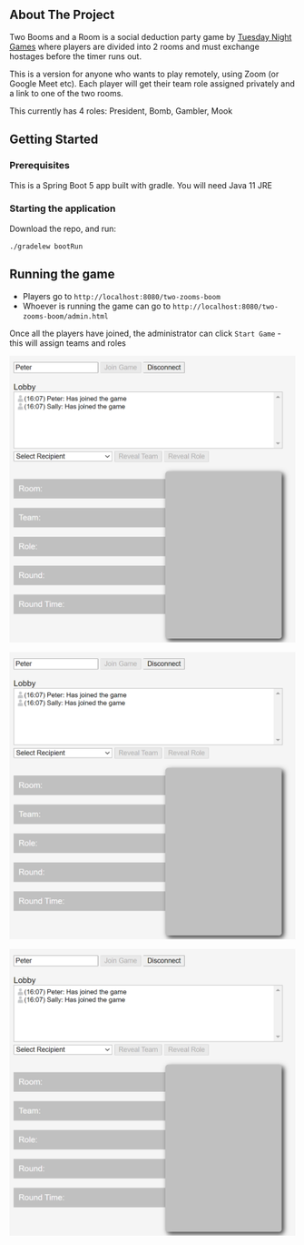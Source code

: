 ## About The Project


Two Booms and a Room is a social deduction party game by [Tuesday Night Games](https://www.tuesdayknightgames.com/tworoomsandaboom) where players are divided into 2 rooms and must exchange hostages before the timer runs out.

This is a version for anyone who wants to play remotely, using Zoom (or Google Meet etc). Each player will get their team role assigned privately and a link to one of the two rooms. 

This currently has 4 roles: President, Bomb, Gambler, Mook

## Getting Started

### Prerequisites
This is a Spring Boot 5 app built with gradle. 
You will need Java 11 JRE

### Starting the application
Download the repo, and run:

```
./gradelew bootRun
```


## Running the game

- Players go to `http://localhost:8080/two-zooms-boom`
- Whoever is running the game can go to `http://localhost:8080/two-zooms-boom/admin.html`

Once all the players have joined, the administrator can click `Start Game` - this will assign teams and roles

![Game Start](https://github.com/evilearthwormjim/two-zooms-and-a-boom/blob/master/README/game-start.png)

![Game Running](https://github.com/evilearthwormjim/two-zooms-and-a-boom/blob/master/README/game-start.png)

![Admin Screen](https://github.com/evilearthwormjim/two-zooms-and-a-boom/blob/master/README/game-start.png)
